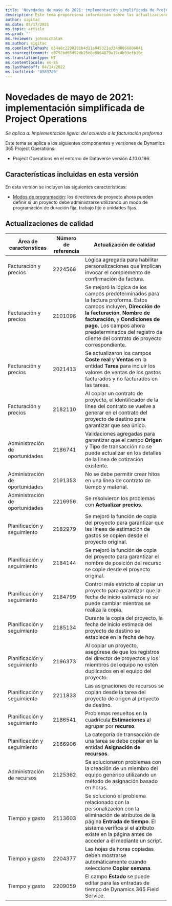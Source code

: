 ```yaml
---
title: 'Novedades de mayo de 2021: implementación simplificada de Project Operations'
description: Este tema proporciona información sobre las actualizaciones de calidad disponibles en la versión de mayo de 2021 de la implementación simplificada de Project Operations.
author: sigitac
ms.date: 05/17/2021
ms.topic: article
ms.prod: ''
ms.reviewer: johnmichalak
ms.author: sigitac
ms.openlocfilehash: 854a8c2290281b4d11a045321a334d8866806041
ms.sourcegitcommit: c0792bd65d92db25e0e8864879a19c4b93efb10c
ms.translationtype: HT
ms.contentlocale: es-ES
ms.lasthandoff: 04/14/2022
ms.locfileid: "8583789"
---
```

# <a name="whats-new-may-2021---project-operations-lite-deployment"></a>Novedades de mayo de 2021: implementación simplificada de Project Operations

_Se aplica a: Implementación ligera: del acuerdo a la facturación proforma_

Este tema se aplica a los siguientes componentes y versiones de Dynamics 365 Project Operations:

   - Project Operations en el entorno de Dataverse versión 4.10.0.186.

## <a name="features-included-in-this-release"></a>Características incluidas en esta versión

En esta versión se incluyen las siguientes características:

- [Modos de programación](../../project-management/scheduling-modes.md): los directores de proyecto ahora pueden definir si un proyecto debe administrarse utilizando un modo de programación de duración fija, trabajo fijo o unidades fijas.

## <a name="quality-updates"></a>Actualizaciones de calidad

| **Área de características** | **Número de referencia** | **Actualización de calidad** |
| --- | --- | --- |
| Facturación y precios | 2224568 | Lógica agregada para habilitar personalizaciones que implican invocar el complemento de confirmación de factura. |
| Facturación y precios | 2101098 | Se mejoró la lógica de los campos predeterminados para la factura proforma. Estos campos incluyen, **Dirección de la facturación**, **Nombre de facturación**, y **Condiciones de pago**. Los campos ahora predeterminados del registro de cliente del contrato de proyecto correspondiente. |
| Facturación y precios | 2021413 | Se actualizaron los campos **Coste real** y **Ventas** en la entidad **Tarea** para incluir los valores de ventas de los gastos facturados y no facturados en las tareas. |
| Facturación y precios | 2182110 | Al copiar un contrato de proyecto, el identificador de la línea del contrato se vuelve a generar en el contrato del proyecto de destino para garantizar que sea único. |
| Administración de oportunidades | 2186741 | Validaciones agregadas para garantizar que el campo **Origen** y Tipo de transacción no se puede actualizar en los detalles de la línea de cotización existente. |
| Administración de oportunidades | 2191353 | No se debe permitir crear hitos en una línea de contrato de tiempo y material. |
| Administración de oportunidades | 2216956 | Se resolvieron los problemas con **Actualizar precios**. |
| Planificación y seguimiento | 2182979 | Se mejoró la función de copia del proyecto para garantizar que las líneas de estimación de gastos se copien desde el proyecto original. |
| Planificación y seguimiento | 2184144 | Se mejoró la función de copia del proyecto para garantizar el nombre de posición del recurso se copie desde el proyecto original. |
| Planificación y seguimiento | 2184799 | Control más estricto al copiar un proyecto para garantizar que la fecha de inicio estimada no se puede cambiar mientras se realiza la copia. |
| Planificación y seguimiento | 2185134 | Durante la copia del proyecto, la fecha de inicio estimada del proyecto de destino se establece en la fecha de hoy. |
| Planificación y seguimiento | 2196373 | Al copiar un proyecto, asegúrese de que los registros del director de proyectos y los miembros del equipo no estén duplicados en el equipo del proyecto. |
| Planificación y seguimiento | 2211833 | Las asignaciones de recursos se copian desde la tarea del proyecto de origen al proyecto de destino. |
| Planificación y seguimiento | 2186541 | Problemas resueltos en la cuadrícula **Estimaciones** al agrupar por **recurso**. |
| Planificación y seguimiento | 2166906 | La categoría de transacción de una tarea se debe copiar en la entidad **Asignación de recursos**. |
| Administración de recursos | 2125362 | Se solucionaron problemas con la creación de un miembro del equipo genérico utilizando un método de asignación basado en horas. |
| Tiempo y gasto | 2113603 | Se solucionó el problema relacionado con la personalización con la eliminación de atributos de la página **Entrada de tiempo**. El sistema verifica si el atributo existe en la página antes de acceder a él mediante un script. |
| Tiempo y gasto | 2204377 | Las hojas de horas copiadas deben mostrarse automáticamente cuando seleccione **Copiar semana**. |
| Tiempo y gasto | 2209059 | El campo **Estado** se puede editar para las entradas de tiempo de Dynamics 365 Field Service. |
